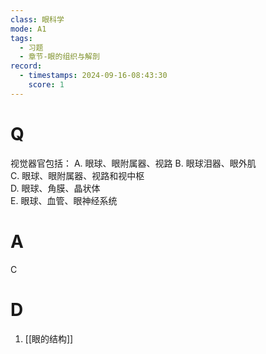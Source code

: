 ```yaml
---
class: 眼科学
mode: A1
tags:
  - 习题
  - 章节-眼的组织与解剖
record:
  - timestamps: 2024-09-16-08:43:30
    score: 1
---
```


# Q
 视觉器官包括：
A. 眼球、眼附属器、视路
B. 眼球泪器、眼外肌  
C. 眼球、眼附属器、视路和视中枢  
D. 眼球、角膜、晶状体  
E. 眼球、血管、眼神经系统  
# A
C
# D
1. [[眼的结构]]